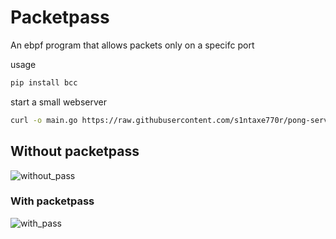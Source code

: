 # Packetpass 

An ebpf program that allows packets only on a specifc port 


usage 

```bash
pip install bcc
```

start a small webserver 
```bash
curl -o main.go https://raw.githubusercontent.com/s1ntaxe770r/pong-server/master/main.go && go build -o pong main.go && chmod +x pong; ./pong -port ":4040"

```

## Without packetpass  

![without_pass](https://file.coffee/u/CPt8b7pEPXmY5X.png)


### With packetpass 

![with_pass](https://file.coffee/u/eUYSDxjbsWvZuC.png)


